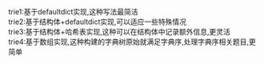 trie1:基于defaultdict实现,这种写法最简洁  
trie2:基于结构体+defaultdict实现,可以适应一些特殊情况  
trie3:基于结构体+哈希表实现,这种可以在结构体中记录额外信息,更灵活  
trie4:基于数组实现,这种构建的字典树原始就满足字典序,处理字典序相关题目,更简单  
